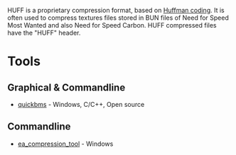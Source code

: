 HUFF is a proprietary compression format, based on [Huffman coding](https://en.wikipedia.org/wiki/Huffman_coding). It is often used to compress textures files stored in BUN files of Need for Speed Most Wanted and also Need for Speed Carbon. HUFF compressed files have the "HUFF" header.

# Tools
## Graphical & Commandline
* [quickbms](https://aluigi.altervista.org/quickbms.htm) - Windows, C/C++, Open source

## Commandline
* [ea_compression_tool](https://github.com/RayneDuarte/EAC/tree/RayneDuarte-patch-1) - Windows
